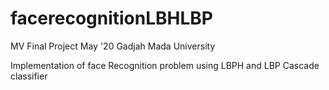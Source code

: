 # facerecognitionLBHLBP
MV Final Project May '20 Gadjah Mada University

Implementation of face Recognition problem using LBPH and LBP Cascade classifier
